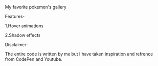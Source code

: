 My favorite pokemon's gallery

Features-

1.Hover animations 

2.Shadow effects

Disclaimer-

The entire code is written by me but I have taken inspiration and refrence from CodePen and Youtube.
